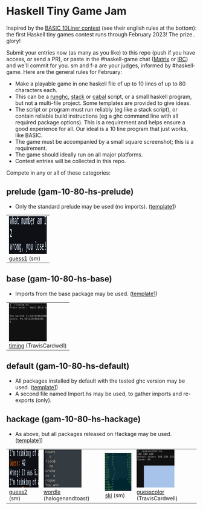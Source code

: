 # Haskell Tiny Game Jam

Inspired by the [BASIC 10Liner contest](https://www.homeputerium.de) (see their english rules at the bottom):
the first Haskell tiny games contest runs through February 2023!
The prize.. glory! <!-- and advancing the Haskell game dev craft -->

[Matrix]: https://matrix.to/#/#haskell-game:matrix.org
[IRC]:    https://web.libera.chat/#haskell-game

Submit your entries now (as many as you like) to this repo
(push if you have access, or send a PR),
or paste in the #haskell-game chat ([Matrix] or [IRC]) and we'll commit for you.
sm and f-a are your judges, informed by #haskell-game.
Here are the general rules for February:

- Make a playable game in one haskell file of up to 10 lines of up to 80 characters each.
- This can be a [runghc], [stack] or [cabal] script, or a small haskell program, but not a multi-file project.
  Some templates are provided to give ideas.
- The script or program must run reliably (eg like a stack script),
  or contain reliable build instructions (eg a ghc command line with all required package options).
  This is a requirement and helps ensure a good experience for all.
  Our ideal is a 10 line program that just works, like BASIC.
- The game must be accompanied by a small square screenshot; this is a requirement.
- The game should ideally run on all major platforms.
- Contest entries will be collected in this repo.

[runghc]: https://downloads.haskell.org/ghc/latest/docs/users_guide/runghc.html
[stack]:  https://docs.haskellstack.org/en/stable/script_command
[cabal]:  https://cabal.readthedocs.io/en/3.6/cabal-commands.html#cabal-v2-run

Compete in any or all of these categories:

## prelude (gam-10-80-hs-prelude)

- Only the standard prelude may be used (no imports). ([template1](prelude/template1.hs))

<table><tr>
<td><a href="prelude/guess1.hs"><img src="prelude/guess1.png" width=100 height=100><br>guess1</a> (sm)</td>
</tr></table>

## base (gam-10-80-hs-base)

- Imports from the base package may be used. ([template1](base/template1.hs))

<table><tr>
<td><a href="base/timing"><img src="base/timing/timing.png" width=100 height=100><br>timing</a> (TravisCardwell)</td>
</tr></table>

## default (gam-10-80-hs-default)

- All packages installed by default with the tested ghc version may be used. ([template1](default/template1.hs))
- A second file named Import.hs may be used, to gather imports and re-exports (only).

## hackage (gam-10-80-hs-hackage)

- As above, but all packages released on Hackage may be used. ([template1](hackage/template1.hs))

<table><tr>
<td><a href="hackage/guess2.hs"><img src="hackage/guess2.png" width=100 height=100><br>guess2</a> (sm)</td>
<td><a href="hackage/wordle.hs"><img src="hackage/wordle.png" width=100 height=100><br>wordle</a> (halogenandtoast)</td>
<td><a href="hackage/ski/ski.hs"><img src="hackage/ski/ski.png" width=100 height=100><br>ski</a> (sm)</td>
<td><a href="hackage/guesscolor"><img src="hackage/guesscolor/guesscolor.png" width=100 height=100><br>guesscolor</a> (TravisCardwell)</td>
</tr></table>
